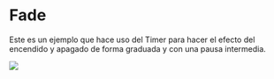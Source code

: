 # Fade

Este es un ejemplo que hace uso del Timer para hacer el efecto del encendido y apagado de forma graduada y con una pausa intermedia.

![](https://github.com/nstrappazzonc/CH552/blob/main/src/fade/schematic.png?raw=true)
